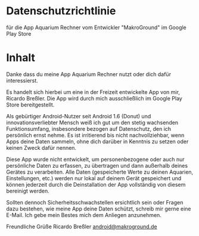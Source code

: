 # Datenschutzrichtlinie
für die App Aquarium Rechner vom Entwickler "MakroGround" im Google Play Store

# Inhalt
Danke dass du meine App Aquarium Rechner nutzt oder dich dafür interessierst.

Es handelt sich hierbei um eine in der Freizeit entwickelte App von mir, Ricardo Breßler. Die App wird durch mich ausschließlich im Google Play Store bereitgestellt.

Als gebürtiger Android-Nutzer seit Android 1.6 (Donut) und innovationsverliebter Mensch weiß ich gut um den stetig wachsenden Funktionsumfang, insbesondere bezogen auf Datenschutz, den ich persönlich ernst nehme.
Es ist irritierend bis nicht nachvollziehbar, wenn Apps deine Daten sammeln, ohne dich darüber in Kenntnis zu setzen oder keinen Zweck dafür nennen.

Diese App wurde nicht entwickelt, um personenbezogene oder auch nur persönliche Daten zu erfassen, zu übertragen und dann außerhalb deines Gerätes zu verarbeiten. Alle Daten (gespeicherte Werte zu deinen Aquarien, Einstellungen, etc.) werden nur lokal auf deinem Gerät gespeichert und können jederzeit durch die Deinstallation der App  vollständig von diesem bereinigt werden.

Sollten dennoch Sicherheitsschwachstellen ersichtlich sein oder Fragen dazu bestehen, wie meine App deine Daten schützt, schreib mir gerne eine E-Mail. Ich gebe mein Bestes mich dem Anliegen anzunehmen.

Freundliche Grüße
Ricardo Breßler
android@makroground.de
